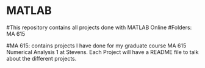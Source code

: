 # MATLAB
#This repository contains all projects done with MATLAB Online
#Folders: MA 615

#MA 615: contains projects I have done for my graduate course MA 615 Numerical Analysis 1 at Stevens. Each Project will have a README file to talk about the different projects.
